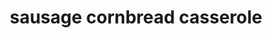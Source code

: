 ---
id: 593044f844e3ce00113dfb6f
servings: 12
notes:
directions: 'preheat oven to 350°f.

brown the sausage in a skillet until thoroughly cooked. drain on paper towels.

in a large bowl; stir together dressing mix; sour cream; butter; whole kernel corn; cream-style corn; corn muffin mix and sausage. pour into a greased casserole dish.

bake for 45 minutes or until set in the middle.

sprinkle cheese on top and continue to bake until cheese is melted; about 5 to 10 minutes.
remove from oven and let stand at least 5 minutes.

tip:  make in a muffin pan for convenient; individual portions'
ingredients: '1 can (15 ounces) cream-style corn drained
1 can (15 ounces) whole kernel sweet corn drained
1 cup shredded cheddar cheese or monterrey jack cheese
1 cup sour cream
1 package (8 ounces) corn muffin mix
1 packet (1 ounce) hidden valley® original ranch salad® dressing & seasoning mix
1 pound sausage
6 tablespoons melted butter'
rating: 4
ease: easy
category: main course
href: 'https: //www.hiddenvalley.com/recipe/corny-ranch-casserole/'
totalTime: 1 hour
cookTime: 45 minutes
prepTime: 10 minutes
title: sausage cornbread casserole

path: /sausage-cornbread-casserole
---